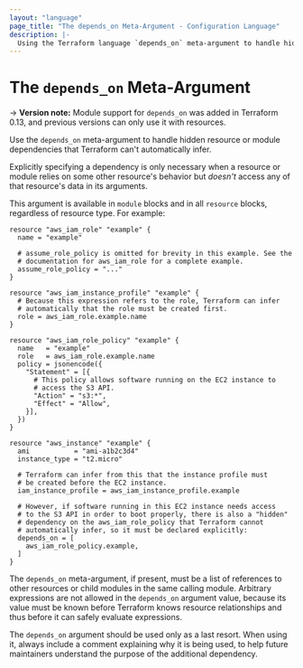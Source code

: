 ```yaml
---
layout: "language"
page_title: "The depends_on Meta-Argument - Configuration Language"
description: |-
  Using the Terraform language `depends_on` meta-argument to handle hidden resource or module dependencies.
---
```


# The `depends_on` Meta-Argument

-> **Version note:** Module support for `depends_on` was added in Terraform 0.13, and
previous versions can only use it with resources.

Use the `depends_on` meta-argument to handle hidden resource or module dependencies that
Terraform can't automatically infer.

Explicitly specifying a dependency is only necessary when a resource or module relies on
some other resource's behavior but _doesn't_ access any of that resource's data
in its arguments.

This argument is available in `module` blocks and in all `resource` blocks,
regardless of resource type. For example:

```hcl
resource "aws_iam_role" "example" {
  name = "example"

  # assume_role_policy is omitted for brevity in this example. See the
  # documentation for aws_iam_role for a complete example.
  assume_role_policy = "..."
}

resource "aws_iam_instance_profile" "example" {
  # Because this expression refers to the role, Terraform can infer
  # automatically that the role must be created first.
  role = aws_iam_role.example.name
}

resource "aws_iam_role_policy" "example" {
  name   = "example"
  role   = aws_iam_role.example.name
  policy = jsonencode({
    "Statement" = [{
      # This policy allows software running on the EC2 instance to
      # access the S3 API.
      "Action" = "s3:*",
      "Effect" = "Allow",
    }],
  })
}

resource "aws_instance" "example" {
  ami           = "ami-a1b2c3d4"
  instance_type = "t2.micro"

  # Terraform can infer from this that the instance profile must
  # be created before the EC2 instance.
  iam_instance_profile = aws_iam_instance_profile.example

  # However, if software running in this EC2 instance needs access
  # to the S3 API in order to boot properly, there is also a "hidden"
  # dependency on the aws_iam_role_policy that Terraform cannot
  # automatically infer, so it must be declared explicitly:
  depends_on = [
    aws_iam_role_policy.example,
  ]
}
```

The `depends_on` meta-argument, if present, must be a list of references
to other resources or child modules in the same calling module.
Arbitrary expressions are not allowed in the `depends_on` argument value,
because its value must be known before Terraform knows resource relationships
and thus before it can safely evaluate expressions.

The `depends_on` argument should be used only as a last resort. When using it,
always include a comment explaining why it is being used, to help future
maintainers understand the purpose of the additional dependency.

